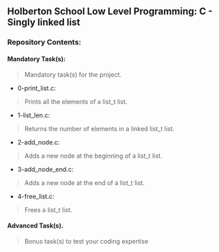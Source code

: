 ## Holberton School Low Level Programming: C - Singly linked list
### Repository Contents:

#### Mandatory Task(s):
> Mandatory task(s) for the project.

- 0-print_list.c: 
> Prints all the elements of a list_t list.

- 1-list_len.c:
> Returns the number of elements in a linked list_t list.

- 2-add_node.c:
> Adds a new node at the beginning of a list_t list.

- 3-add_node_end.c:
> Adds a new node at the end of a list_t list.

- 4-free_list.c:
> Frees a list_t list.

#### Advanced Task(s).
> Bonus task(s) to test your coding expertise


